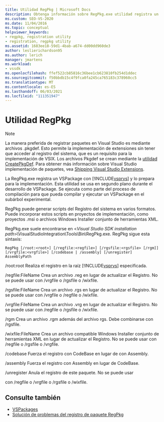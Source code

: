 ```yaml
---
title: Utilidad RegPkg | Microsoft Docs
description: Obtenga información sobre RegPkg.exe utilidad registra un VSPackage con Visual Studio y lo prepara para la implementación.
ms.custom: SEO-VS-2020
ms.date: 11/04/2016
ms.topic: conceptual
helpviewer_keywords:
- regpkg, registration utility
- registration, regpkg utility
ms.assetid: 1683ee18-59d1-4bab-a674-dd00dd960de3
author: leslierichardson95
ms.author: lerich
manager: jmartens
ms.workload:
- vssdk
ms.openlocfilehash: ffef522cb85816c36bee1cb623810fb254d1ddec
ms.sourcegitcommit: f50bbdb15c4f9fca0fa245ca765183c378960cc5
ms.translationtype: MT
ms.contentlocale: es-ES
ms.lasthandoff: 06/03/2021
ms.locfileid: "111351947"
---
```

# <a name="regpkg-utility"></a>Utilidad RegPkg
> [!NOTE]
> La manera preferida de registrar paquetes en Visual Studio es mediante archivos .pkgdef. Esto permite la implementación de extensiones sin tener que acceder al registro del sistema, que es un requisito para la implementación de VSIX. Los archivos Pkgdef se crean mediante la [utilidad CreatePkgDef](../../extensibility/internals/createpkgdef-utility.md). Para obtener más información sobre Visual Studio implementación de paquetes, vea [Shipping Visual Studio Extensions](../../extensibility/shipping-visual-studio-extensions.md).

 La RegPkg.exe registra un VSPackage con [!INCLUDE[vsprvs](../../code-quality/includes/vsprvs_md.md)] y lo prepara para la implementación. Esta utilidad se usa en segundo plano durante el desarrollo de VSPackage. Se ejecuta como parte del proceso de compilación para que pueda compilar y ejecutar un VSPackage en el subárbol experimental.

 RegPkg puede generar scripts del Registro del sistema en varios formatos. Puede incorporar estos scripts en proyectos de implementación, como proyectos .msi o archivos Windows Installer conjunto de herramientas XML.

 RegPkg.exe suele encontrarse en \<*Visual Studio SDK installation path*>\VisualStudioIntegration\Tools\Bin\RegPkg.exe. RegPkg sigue esta sintaxis:

```
RegPkg [/root:<root>] [/regfile:<regfile>] [/rgsfile:<rgsfile> [/rgm]] [/vrgfile:<vrgfile>] [/codebase | /assembly] [/unregister] AssemblyPath
```

 /root:root Realiza el registro en la raíz [!INCLUDE[vsprvs](../../code-quality/includes/vsprvs_md.md)] especificada.

 /regfile:FileName Crea un archivo .reg en lugar de actualizar el Registro.  No se puede usar con /vrgfile o /rgsfile o /wixfile.

 /rgsfile:FileName Crea un archivo .rgs en lugar de actualizar el Registro.  No se puede usar con /vrgfile o /regfile o /wixfile.

 /vrgfile:FileName Crea un archivo .vrg en lugar de actualizar el Registro.  No se puede usar con /regfile o /rgsfile o /wixfile.

 /rgm Crea un archivo .rgm además del archivo rgs.  Debe combinarse con /rgsfile.

 /wixfile:FileName Crea un archivo compatible Windows Installer conjunto de herramientas XML en lugar de actualizar el Registro.  No se puede usar con /regfile o /rgsfile o /vrgfile.

 /codebase Fuerza el registro con CodeBase en lugar de con Assembly.

 /assembly Fuerza el registro con Assembly en lugar de CodeBase.

 /unregister Anula el registro de este paquete.  No se puede usar

 con /regfile o /vrgfile o /rgsfile o /wixfile.

## <a name="see-also"></a>Consulte también
- [VSPackages](../../extensibility/internals/vspackages.md)
- [Solución de problemas del registro de paquete RegPkg](../../extensibility/internals/troubleshooting-regpkg-package-registration.md)

